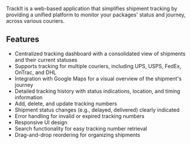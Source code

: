 TrackIt is a web-based application that simplifies shipment tracking by providing a unified platform to monitor your packages' status and journey, across various couriers.

## Features

- Centralized tracking dashboard with a consolidated view of shipments and their current statuses
- Supports tracking for multiple couriers, including UPS, USPS, FedEx, OnTrac, and DHL
- Integration with Google Maps for a visual overview of the shipment's journey
- Detailed tracking history with status indications, location, and timing information
- Add, delete, and update tracking numbers
- Shipment status changes (e.g., delayed, delivered) clearly indicated
- Error handling for invalid or expired tracking numbers
- Responsive UI design
- Search functionality for easy tracking number retrieval
- Drag-and-drop reordering for organizing shipments